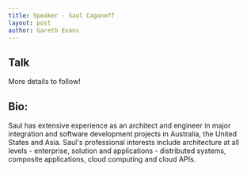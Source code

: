 ```yaml
---
title: Speaker - Saul Caganoff
layout: post
author: Gareth Evans
---
```


## Talk
  
More details to follow!

## Bio:
 
Saul has extensive experience as an architect and engineer in major integration and software development projects in Australia, the United States and Asia. Saul's professional interests include architecture at all levels - enterprise, solution and applications - distributed systems, composite applications, cloud computing and cloud APIs.
